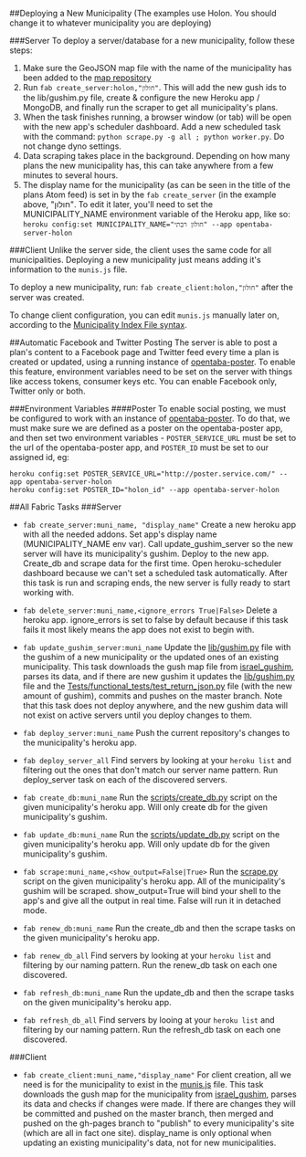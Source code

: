 ##Deploying a New Municipality
(The examples use Holon. You should change it to whatever municipality
you are deploying)

###Server
To deploy a server/database for a new municipality, follow these steps:
  1. Make sure the GeoJSON map file with the name of the municipality has 
     been added to the [map repository](http://github.com/niryariv/israel_gushim)
  2. Run `fab create_server:holon,"חולון"`. This will add the new gush ids to the lib/gushim.py file, create & configure the new Heroku app / MongoDB, and finally run the scraper to get all municipality's plans. 
  3. When the task finishes running, a browser window (or tab) will be open with 
     the new app's scheduler dashboard. Add a new scheduled task with the 
     command: `python scrape.py -g all ; python worker.py`. Do not change dyno settings.
  4. Data scraping takes place in the background. Depending on how many plans the new municipality has, this can take anywhere from a few minutes to several hours.
  5. The display name for the municipality (as can be seen in the title of the 
     plans Atom feed) is set in by the `fab create_server` (in the example above, "חולון". To edit it later, you'll need to set the MUNICIPALITY_NAME environment variable of the Heroku app, like so: 
     `heroku config:set MUNICIPALITY_NAME="חולון רבתי" --app opentaba-server-holon`

###Client
Unlike the server side, the client uses the same code for all municipalities. Deploying a new municipality just means adding it's information to the `munis.js` file. 

To deploy a new municipality, run: `fab create_client:holon,"חולון"` after the server was created. 

To change client configuration, you can edit `munis.js` manually later on, according to the [Municipality 
     Index File syntax](http://github.com/niryariv/opentaba-client/blob/master/DEPLOYMENT.md#municipality-index-file).

##Automatic Facebook and Twitter Posting
The server is able to post a plan's content to a Facebook page and Twitter feed every time a plan is created or updated, using a running instance of [opentaba-poster](https://github.com/florpor/opentaba-poster).
To enable this feature, environment variables need to be set on the server with things like access tokens, consumer keys etc.
You can enable Facebook only, Twitter only or both.

###Environment Variables
####Poster
To enable social posting, we must be configured to work with an instance of [opentaba-poster](https://github.com/florpor/opentaba-poster).
To do that, we must make sure we are defined as a poster on the opentaba-poster app, and then set two environment variables -
`POSTER_SERVICE_URL` must be set to the url of the opentaba-poster app, and `POSTER_ID` must be set to our assigned id, eg:
```
heroku config:set POSTER_SERVICE_URL="http://poster.service.com/" --app opentaba-server-holon
heroku config:set POSTER_ID="holon_id" --app opentaba-server-holon
```

##All Fabric Tasks
###Server
+ `fab create_server:muni_name, "display_name"`
  Create a new heroku app with all the
  needed addons. Set app's display name (MUNICIPALITY_NAME env var). Call 
  update_gushim_server so the new server will have its municipality's gushim. Deploy 
  to the new app. Create_db and scrape data for the first time. Open heroku-scheduler
  dashboard because we can't set a scheduled task automatically. After this task
  is run and scraping ends, the new server is fully ready to start working with.
  
+ `fab delete_server:muni_name,<ignore_errors True|False>` Delete a heroku app.
  ignore_errors is set to false by default because if this task fails it most
  likely means the app does not exist to begin with.

+ `fab update_gushim_server:muni_name` Update the [lib/gushim.py](lib/gushim.py) file with the
  gushim of a new municipality or the updated ones of an existing municipality.
  This task downloads the gush map file from [israel_gushim](http://github.com/niryariv/israel_gushim), parses its  data, and if there are new gushim it updates the [lib/gushim.py](lib/gushim.py) file and the 
  [Tests/functional_tests/test_return_json.py](Tests/functional_tests/test_return_json.py) file (with the new amount of gushim), commits and pushes on the master branch. Note that this task does not deploy
  anywhere, and the new gushim data will not exist on active servers until you
  deploy changes to them.

+ `fab deploy_server:muni_name` Push the current repository's changes to the
  municipality's heroku app.

+ `fab deploy_server_all` Find servers by looking at your `heroku list` and filtering
  out the ones that don't match our server name pattern. Run deploy_server task
  on each of the discovered servers.
+ `fab create_db:muni_name` Run the [scripts/create_db.py](scripts/create_db.py) script on the given
  municipality's heroku app. Will only create db for the given municipality's
  gushim.
+ `fab update_db:muni_name` Run the [scripts/update_db.py](scripts/update_db.py) script on the given
  municipality's heroku app. Will only update db for the given municipality's
  gushim.
+ `fab scrape:muni_name,<show_output=False|True>` Run the [scrape.py](scrape.py) script on the
  given municipality's heroku app. All of the municipality's gushim will
  be scraped. show_output=True will bind your shell to the app's and give
  all the output in real time. False will run it in detached mode.
+ `fab renew_db:muni_name` Run the create_db and then the scrape tasks on
  the given municipality's heroku app.
+ `fab renew_db_all` Find servers by looking at your `heroku list` and filtering
  by our naming pattern. Run the renew_db task on each one discovered.
+ `fab refresh_db:muni_name` Run the update_db and then the scrape tasks on
  the given municipality's heroku app.
+ `fab refresh_db_all` Find servers by looing at your `heroku list` and filtering
  by our naming pattern. Run the refresh_db task on each one discovered.

###Client
+ `fab create_client:muni_name,"display_name"` For client creation, all we need
  is for the municipality to exist in the [munis.js](munis.js) file. This task downloads
  the gush map for the municipality from [israel_gushim](http://github.com/niryariv/israel_gushim), parses its data and
  checks if changes were made. If there are changes they will be committed
  and pushed on the master branch, then merged and pushed on the gh-pages
  branch to "publish" to every municipality's site (which are all in fact
  one site). display_name is only optional when updating an existing
  municipality's data, not for new municipalities.
